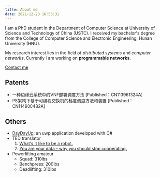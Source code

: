 ```yaml
---
title: About me
date: 2021-12-23 16:55:31
---
```


I am a PhD student in the Department of Computer Science at University of Science and Technology of China (USTC). I received my bachelor's degree from the College of Computer Science and Electronic Engineering, Hunan University (HNU).

My research interest lies in the field of *distributed systems* and *computer networks*. Currently I am working on **programmable networks**.

<a href="mailto:Fangjin98@outlook.com">Contact me</a>

<!-- ## Experience -->

<!-- ## Awards -->

## Patents

* 一种边缘云系统中的VNF部署调度方法 [Published：CN113961324A]
* PS架构下基于可编程交换机的梯度调度方法和装置 [Published：CN114900482A]

## Others

* [DayDayUp](https://github.com/Fangjin98/DayDayUp): an uwp application developed with C#
* TED translator
  1. [What's it like to be a robot.](https://www.ted.com/talks/leila_takayama_what_s_it_like_to_be_a_robot#t-2616)
  2. [You are your data – why you should stop cooperating.](https://www.youtube.com/watch?v=uG7kmUomXog)
* Powerlifting amateur
  * Squad: 310lbs
  * Benchpress: 200lbs
  * Deadlifting: 310lbs
